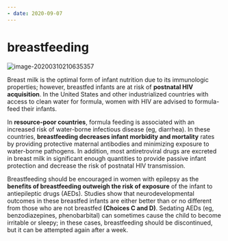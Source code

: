 ```yaml
---
- date: 2020-09-07
---
```


# breastfeeding

<!-- breastfeeding CI -->

![image-20200310210635357](https://photos.thisispiggy.com/file/wikiFiles/image-20200310210635357.png)

Breast milk is the optimal form of infant nutrition due to its immunologic properties; however, breastfed infants are at risk of **postnatal HIV acquisition**. In the United States and other industrialized countries with access to clean water for formula, women with HIV are advised to formula-feed their infants.

In **resource-poor countries**, formula feeding is associated with an increased risk of water-borne infectious disease (eg, diarrhea). In these countries, **breastfeeding decreases infant morbidity and mortality** rates by providing protective maternal antibodies and minimizing exposure to water-borne pathogens. In addition, most antiretroviral drugs are excreted in breast milk in significant enough quantities to provide passive infant protection and decrease the risk of postnatal HIV transmission.

Breastfeeding should be encouraged in women with epilepsy as the **benefits of breastfeeding outweigh the risk of exposure** of the infant to antiepileptic drugs (AEDs). Studies show that neurodevelopmental outcomes in these breastfed infants are either better than or no different from those who are not breastfed **(Choices C and D)**. Sedating AEDs (eg, benzodiazepines, phenobarbital) can sometimes cause the child to become irritable or sleepy; in these cases, breastfeeding should be discontinued, but it can be attempted again after a week.
